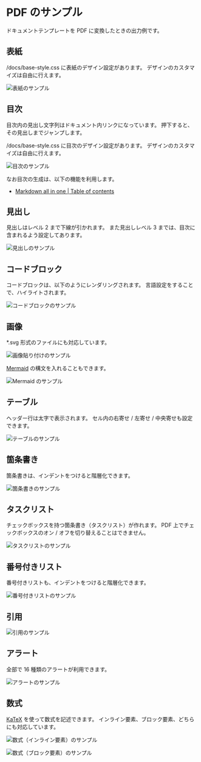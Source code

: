 # PDF のサンプル

ドキュメントテンプレートを PDF に変換したときの出力例です。

## 表紙

\/docs\/base-style.css に表紙のデザイン設定があります。
デザインのカスタマイズは自由に行えます。

![表紙のサンプル](https://github.com/user-attachments/assets/730e63d4-8845-4100-8192-da46b20736ff)

## 目次

目次内の見出し文字列はドキュメント内リンクになっています。
押下すると、その見出しまでジャンプします。

\/docs\/base-style.css に目次のデザイン設定があります。
デザインのカスタマイズは自由に行えます。

![目次のサンプル](https://github.com/user-attachments/assets/42351ac8-0330-4c9c-8f3c-a2cde541f683)

なお目次の生成は、以下の機能を利用します。

- [Markdown all in one | Table of contents](https://marketplace.visualstudio.com/items/yzhang.markdown-all-in-one#table-of-contents)

## 見出し

見出しはレベル 2 まで下線が引かれます。
また見出しレベル 3 までは、目次に含まれるよう設定してあります。

![見出しのサンプル](https://github.com/user-attachments/assets/f8d6f0c9-0156-4d02-8bf5-eba675d5ba93)

## コードブロック

コードブロックは、以下のようにレンダリングされます。
言語設定をすることで、ハイライトされます。

![コードブロックのサンプル](https://github.com/user-attachments/assets/fa1607c3-d2b0-4ba6-a39c-76193d0ab4b1)

## 画像

\*\.svg 形式のファイルにも対応しています。

![画像貼り付けのサンプル](https://github.com/user-attachments/assets/07502d0d-2491-4ac9-8b68-402074b0a020)

[Mermaid](https://mermaid.js.org/) の構文を入れることもできます。

![Mermaid のサンプル](https://github.com/user-attachments/assets/7546d248-6fba-45e6-99a6-fbe35156da0a)

## テーブル

ヘッダー行は太字で表示されます。
セル内の右寄せ / 左寄せ / 中央寄せも設定できます。

![テーブルのサンプル](https://github.com/user-attachments/assets/ff980539-0c87-443c-9fdd-bc1427a1007f)

## 箇条書き

箇条書きは、インデントをつけると階層化できます。

![箇条書きのサンプル](https://github.com/user-attachments/assets/8e171588-76e8-42e8-b7d7-4e742fb2d9d4)

## タスクリスト

チェックボックスを持つ箇条書き（タスクリスト）が作れます。
PDF 上でチェックボックスのオン / オフを切り替えることはできません。

![タスクリストのサンプル](https://github.com/user-attachments/assets/7c02bef1-1d5b-4bdf-a7db-cebe23f1830b)

## 番号付きリスト

番号付きリストも、インデントをつけると階層化できます。

![番号付きリストのサンプル](https://github.com/user-attachments/assets/60e893b0-1bd4-42ff-983e-cd347d442b52)

## 引用

![引用のサンプル](https://github.com/user-attachments/assets/ba7d88ef-b35b-4f46-87e8-e2733ca10dba)

## アラート

全部で 16 種類のアラートが利用できます。

![アラートのサンプル](https://github.com/user-attachments/assets/3c4cc088-5c23-40fb-9e63-80b0c4aaadb3)

## 数式

[KaTeX](https://katex.org/) を使って数式を記述できます。
インライン要素、ブロック要素、どちらにも対応しています。

![数式（インライン要素）のサンプル](https://github.com/user-attachments/assets/34f62912-1946-43e8-b95a-93d544fcbe8b)

![数式（ブロック要素）のサンプル](https://github.com/user-attachments/assets/f987245c-9fae-4c30-8743-750a87ede06d)
